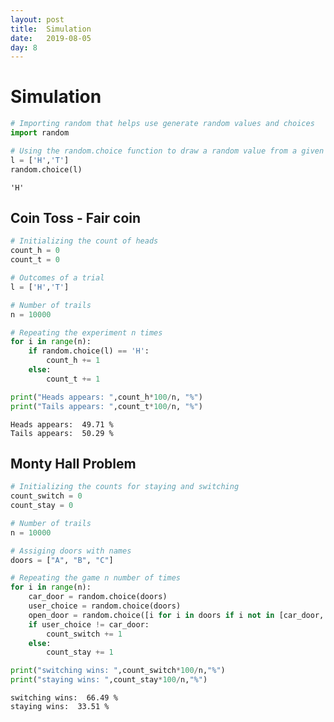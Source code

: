 ```yaml
---
layout: post
title:  Simulation
date:   2019-08-05
day: 8
---
```



# Simulation


```python
# Importing random that helps use generate random values and choices
import random

# Using the random.choice function to draw a random value from a given list
l = ['H','T']
random.choice(l)
```




    'H'



## Coin Toss - Fair coin


```python
# Initializing the count of heads
count_h = 0
count_t = 0

# Outcomes of a trial
l = ['H','T']

# Number of trails
n = 10000

# Repeating the experiment n times
for i in range(n):
    if random.choice(l) == 'H':
        count_h += 1
    else:
        count_t += 1

print("Heads appears: ",count_h*100/n, "%")
print("Tails appears: ",count_t*100/n, "%")

```

    Heads appears:  49.71 %
    Tails appears:  50.29 %


## Monty Hall Problem


```python
# Initializing the counts for staying and switching
count_switch = 0
count_stay = 0

# Number of trails
n = 10000

# Assiging doors with names
doors = ["A", "B", "C"]

# Repeating the game n number of times
for i in range(n):
    car_door = random.choice(doors)
    user_choice = random.choice(doors)
    open_door = random.choice([i for i in doors if i not in [car_door, user_choice]])
    if user_choice != car_door:
        count_switch += 1
    else:
        count_stay += 1

print("switching wins: ",count_switch*100/n,"%")
print("staying wins: ",count_stay*100/n,"%")
```

    switching wins:  66.49 %
    staying wins:  33.51 %

